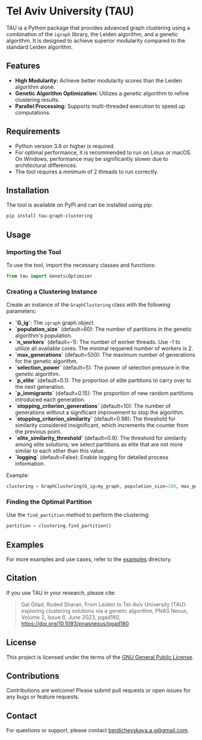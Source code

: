 # Tel Aviv University (TAU)

TAU ia a Python package that provides advanced graph clustering using a combination of the `igraph` library, the Leiden algorithm, and a genetic algorithm. It is designed to achieve superior modularity compared to the standard Leiden algorithm.

## Features

- **High Modularity:** Achieve better modularity scores than the Leiden algorithm alone.
- **Genetic Algorithm Optimization:** Utilizes a genetic algorithm to refine clustering results.
- **Parallel Processing:** Supports multi-threaded execution to speed up computations.

## Requirements

- Python version 3.8 or higher is required.
- For optimal performance, it is recommended to run on Linux or macOS. On Windows, performance may be significantly slower due to architectural differences.
- The tool requires a minimum of 2 threads to run correctly.
  

## Installation

The tool is available on PyPI and can be installed using pip:

```bash
pip install tau-graph-clustering
```

## Usage

### Importing the Tool

To use the tool, import the necessary classes and functions:

```python
from tau import GeneticOptimizer
```

### Creating a Clustering Instance

Create an instance of the `GraphClustering` class with the following parameters:

- **\`G_ig\`**: The `igraph` graph object.
- **\`population_size\`** (default=60): The number of partitions in the genetic algorithm's population.
- **\`n_workers\`** (default=-1): The number of worker threads. Use -1 to utilize all available cores. The minimal requered number of workers is 2. 
- **\`max_generations\`** (default=500): The maximum number of generations for the genetic algorithm.
- **\`selection_power\`** (default=5): The power of selection pressure in the genetic algorithm.
- **\`p_elite\`** (default=0.1): The proportion of elite partitions to carry over to the next generation.
- **\`p_immigrants\`** (default=0.15): The proportion of new random partitions introduced each generation.
- **\`stopping_criterion_generations\`** (default=10): The number of generations without a significant improvement to stop the algorithm.
- **\`stopping_criterion_similarity\`** (default=0.98): The threshold for similarity considered insignificant, which increments the counter from the previous point.
- **\`elite_similarity_threshold\`** (default=0.9): The threshold for similarity among elite solutions; we select partitions as elite that are not more similar to each other than this value.
- **\`logging\`** (default=False): Enable logging for detailed process information.

Example:

```python
clustering = GraphClustering(G_ig=my_graph, population_size=100, max_generations=200)
```

### Finding the Optimal Partition

Use the `find_partition` method to perform the clustering:

```python
partition = clustering.find_partition()
```

## Examples

For more examples and use cases, refer to the [examples](examples) directory.

## Citation

If you use TAU in your research, please cite:

> Gal Gilad, Roded Sharan, From Leiden to Tel-Aviv University (TAU): exploring clustering solutions via a genetic algorithm, PNAS Nexus, Volume 2, Issue 6, June 2023, pgad180, https://doi.org/10.1093/pnasnexus/pgad180. 

## License

This project is licensed under the terms of the [GNU General Public License](https://www.gnu.org/licenses/gpl-3.0.en.html).

## Contributions

Contributions are welcome! Please submit pull requests or open issues for any bugs or feature requests.

## Contact

For questions or support, please contact <berdichevskaya.a.g@gmail.com>.
